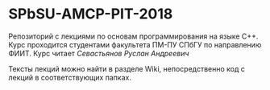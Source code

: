 # SPbSU-AMCP-PIT-2018

Репозиторий с лекциями по основам программирования на языке C++. Курс проходится студентами факультета ПМ-ПУ СПбГУ по направлению ФИИТ. Курс читает *Севастьянов Руслан Андреевич*

Тексты лекций можно найти в разделе Wiki, непосредственно код с лекций в соответствующих папках.
